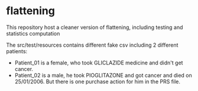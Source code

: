 # flattening
This repository host a cleaner version of flattening, including testing and statistics computation

The src/test/resources contains different fake csv including 2 different patients:
* Patient_01 is a female, who took GLICLAZIDE medicine and didn't get cancer.
* Patient_02 is a male, he took PIOGLITAZONE and got cancer and died on 25/01/2006. But there is one purchase action for him in the PRS file.
